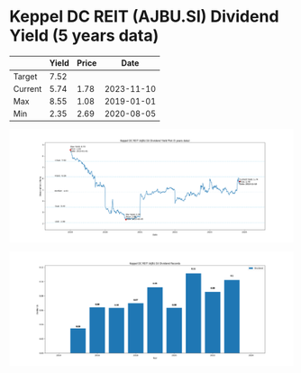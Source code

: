 # Keppel DC REIT (AJBU.SI) Dividend Yield (5 years data)

|     | Yield   | Price | Date       |
|-----|---------|-------|------------|
| Target | 7.52 |  |  |
| Current | 5.74 | 1.78  | 2023-11-10 |
| Max | 8.55 | 1.08  | 2019-01-01 |
| Min | 2.35 | 2.69  | 2020-08-05 |

![Plot of Dividend Yield for Keppel DC REIT (AJBU.SI)](AJBU_div_5.png)

![Plot of Annual Dividend Per Unit for Keppel DC REIT (AJBU.SI)](AJBU_yearly_dpu.png)
